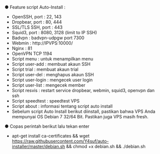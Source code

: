 ● Feature script Auto-Install :

* OpenSSH, port : 22, 143
* Dropbear, port : 80, 444
* SSL/TLS SSH, port : 443
* Squid3, port : 8080, 3128 (limit to IP SSH)
* Badvpn : badvpn-udpgw port 7300
* Webmin : http://IPVPS:10000/
* Nginx : 81
* OpenVPN TCP 1194
* Script menu : untuk menampilkan menu
* Script user-add : membuat akaun SSH
* Script trial : membuat akaun trial
* Script user-del : menghapus akaun SSH
* Script user-login : mengecek user login
* Script user-list : mengecek member
* Script resvis : restart service dropbear, webmin, squid3, openvpn dan ssh
* Script speedtest : speedtest VPS
* Script about : informasi tentang script auto install
* Sebelum script Auto Install berikut diinstall, pastikan bahwa VPS Anda mempunyai OS Debian 7 32/64 Bit. Pastikan juga VPS masih fresh.

● Copas perintah berikut lalu tekan enter
* apt-get install ca-certificates && wget https://raw.githubusercontent.com/Y4suf/auto-installer/master/debian.sh && chmod +x debian.sh && ./debian.sh
